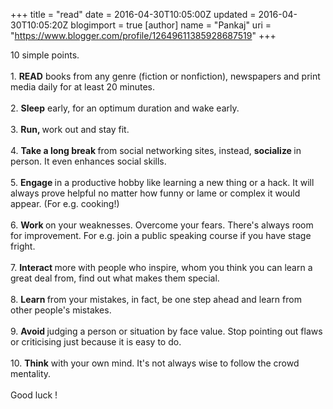 +++
title = "read"
date = 2016-04-30T10:05:00Z
updated = 2016-04-30T10:05:20Z
blogimport = true 
[author]
	name = "Pankaj"
	uri = "https://www.blogger.com/profile/12649611385928687519"
+++

<div dir="ltr"><span class="">10 simple points. <br><br>1. <b>READ</b> books from any genre (fiction or nonfiction), newspapers and print media daily for at least 20 minutes. <br><br>2. <b>Sleep</b> early, for an optimum duration and wake early. <br><br>3. <b>Run, </b>work out and stay fit. <br><br>4. <b>Take a long break </b>from social networking sites, instead, <b>socialize </b>in person. It even enhances social skills. <br><br>5. <b>Engage </b>in   a productive hobby like learning a new thing or a hack. It will always   prove helpful no matter how funny or lame or complex it would appear.   (For e.g. cooking!)<br><br>6. <b>Work </b>on your weaknesses. Overcome   your fears. There&#39;s always room for improvement. For e.g. join a public   speaking course if you have stage fright. <br><br>7. <b>Interact </b>more with people who inspire, whom you think you can learn a great deal from, find out what makes them special. <br><br>8. <b>Learn </b>from your mistakes, in fact, be one step ahead and learn from other people&#39;s mistakes. <br><br>9. <b>Avoid </b>judging a person or situation by face value. Stop pointing out flaws or criticising just because it is easy to do. <br><br>10. <b>Think</b> with your own mind. It&#39;s not always wise to follow the crowd mentality.<br><br>Good luck !</span></div>  
